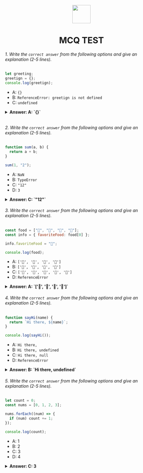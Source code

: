 <div align="center">
  <img height="60" src="https://edurev.gumlet.io/AllImages/original/ApplicationImages/CourseImages/944e5d47-8c55-4a89-91e5-22ab5f2798fc_CI.png">
  <h1>MCQ TEST</h1>
</div>

###### 1. Write the `correct answer` from the following options and give an explanation (2-5 lines).

```javascript
let greeting;
greetign = {};
console.log(greetign);
```

- A: `{}`
- B: `ReferenceError: greetign is not defined`
- C: `undefined`

<details><summary><b>Answer: A: `{}`

</b></summary>
<p>

#### Answer: A: `{}`

<i>  greetign = {}; this line creates a new object in JavaScript and assigns the value to the greetign. now greetign is equal a empty object; That's why console.log(greetign) will print a empty object.</i>

</p>
</details>

###### 2. Write the `correct answer` from the following options and give an explanation (2-5 lines).

```javascript
function sum(a, b) {
  return a + b;
}

sum(1, "2");
```

- A: `NaN`
- B: `TypeError`
- C: `"12"`
- D: `3`

<details><summary><b>Answer: C: `"12"`</b></summary>
<p>

#### Answer: C: `"12"` 

<i>In JavaScript when a number type value and a string type value is additioned it concatinates, here in the function we can see a is a number and b is a string; so it will concatinate and the answer will be 12 </i>

</p>
</details>

###### 3. Write the `correct answer` from the following options and give an explanation (2-5 lines).

```javascript
const food = ["🍕", "🍫", "🥑", "🍔"];
const info = { favoriteFood: food[0] };

info.favoriteFood = "🍝";

console.log(food);
```

- A: `['🍕', '🍫', '🥑', '🍔']`
- B: `['🍝', '🍫', '🥑', '🍔']`
- C: `['🍝', '🍕', '🍫', '🥑', '🍔']`
- D: `ReferenceError`

<details><summary><b>Answer: A: `['🍕', '🍫', '🥑', '🍔']`</b></summary>
<p>

#### Answer:  A: `['🍕', '🍫', '🥑', '🍔']`

<i>In this code there is a array food and a object info, at 1st objects property favoriteFood value was 0 index of food '🍕' array, but it's replaced by "🍝"; but the array remained constant and not changed the object is changed; That's why the Answer is A  `['🍕', '🍫', '🥑', '🍔']` </i>

</p>
</details>

###### 4. Write the `correct answer` from the following options and give an explanation (2-5 lines).

```javascript
function sayHi(name) {
  return `Hi there, ${name}`;
}

console.log(sayHi());
```

- A: `Hi there,`
- B: `Hi there, undefined`
- C: `Hi there, null`
- D: `ReferenceError`

<details><summary><b>Answer: B: `Hi there, undefined`</b></summary>
<p>

#### Answer: B: `Hi there, undefined` ?

<i>The answer is B: `Hi there, undefined`, because in the function we used the parameter name, but when the function envoked we havn't given any value to the parameters so the parameter name remained undefined </i>

</p>
</details>

###### 5. Write the `correct answer` from the following options and give an explanation (2-5 lines).

```javascript
let count = 0;
const nums = [0, 1, 2, 3];

nums.forEach((num) => {
  if (num) count += 1;
});

console.log(count);
```

- A: 1
- B: 2
- C: 3
- D: 4

<details><summary><b>Answer:  C: 3</b></summary>
<p>

#### Answer: C: 3 

<i>The answer will be  C: 3, because we know 0 is a falsy value, in the condition we checked if num is true then increase count by 1, when num is 0 num is false so the condition won't be executed, but when num = 1 count is 1, then when num = 2, count = 1 + 1 = 2, then when num is 3, count = 2 + 1 = 3. That's why the Answer will be  C: 3 </i>

</p>
</details>
